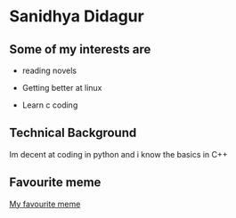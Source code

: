 # Sanidhya Didagur
## Some of my interests are
- reading novels
+ Getting better at linux
* Learn c coding
## Technical Background
Im decent at coding in python and i know the basics in C++
## Favourite meme
[My favourite meme](https://www.google.com/imgres?imgurl=https%3A%2F%2Fpbs.twimg.com%2Fmedia%2FFKyoToKXEAIiCsa.jpg%3Alarge&tbnid=9T8suVoVkXQT5M&vet=10CAIQxiAoAGoXChMI6PKn6IzViAMVAAAAAB0AAAAAEAU..i&imgrefurl=https%3A%2F%2Ftwitter.com%2Fdead_inside_bot%2Fstatus%2F1489750634312126469&docid=tU7TRpyNRza8sM&w=1280&h=1248&itg=1&hl=en-US&ved=0CAIQxiAoAGoXChMI6PKn6IzViAMVAAAAAB0AAAAAEAU)
